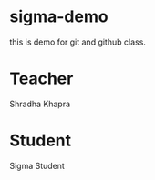 # sigma-demo
this is demo for git and github class.

# Teacher
Shradha Khapra 

# Student
Sigma Student